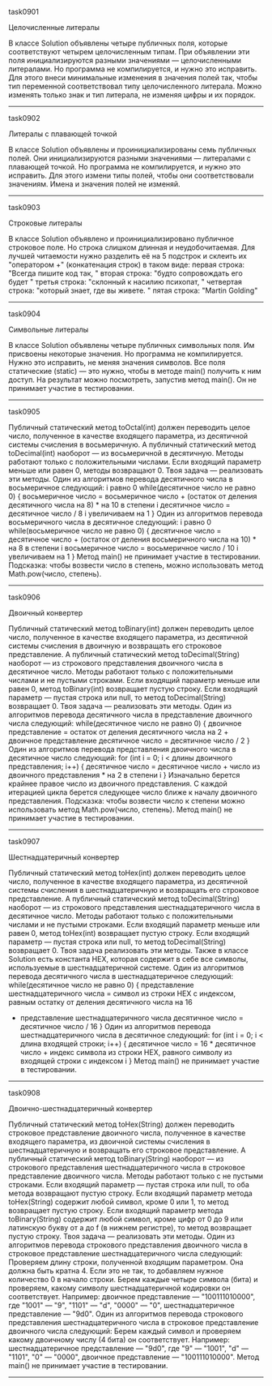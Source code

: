 task0901

Целочисленные литералы

В классе Solution объявлены четыре публичных поля, которые соответствуют четырем целочисленным типам. 
При объявлении эти поля инициализируются разными значениями — целочисленными литералами.
Но программа не компилируется, и нужно это исправить. 
Для этого внеси минимальные изменения в значения полей так, чтобы тип переменной соответствовал типу 
целочисленного литерала.
Можно изменять только знак и тип литерала, не изменяя цифры и их порядок.

***

task0902

Литералы с плавающей точкой

В классе Solution объявлены и проинициализированы семь публичных полей.
Они инициализируются разными значениями — литералами с плавающей точкой. Но программа не компилируется, 
и нужно это исправить. Для этого измени типы полей, чтобы они соответствовали значениям. 
Имена и значения полей не изменяй.

***

task0903

Строковые литералы

В классе Solution объявлено и проинициализировано публичное строковое поле. Но строка слишком длинная и неудобочитаемая.
Для лучшей читаемости нужно разделить её на 5 подстрок и склеить их "оператором +" (конкатенация строк) в таком виде:
первая строка: "Всегда пишите код так, "
вторая строка: "будто сопровождать его будет "
третья строка: "склонный к насилию психопат, "
четвертая строка: "который знает, где вы живете. "
пятая строка: "Martin Golding"

***

task0904

Символьные литералы

В классе Solution объявлены четыре публичных символьных поля. Им присвоены некоторые значения. 
Но программа не компилируется. Нужно это исправить, не меняя значения символов.
Все поля статические (static) — это нужно, чтобы в методе main() получить к ним доступ.
На результат можно посмотреть, запустив метод main(). Он не принимает участие в тестировании.

***

task0905

Публичный статический метод toOctal(int) должен переводить целое число, полученное в качестве входящего параметра, из десятичной системы счисления в восьмеричную. А публичный статический метод toDecimal(int) наоборот — из восьмеричной в десятичную.
Методы работают только с положительными числами. Если входящий параметр меньше или равен 0, методы возвращают 0.
Твоя задача — реализовать эти методы.
Один из алгоритмов перевода десятичного числа в восьмеричное следующий:
i равно 0
while(десятичное число не равно 0) {
восьмеричное число = восьмеричное число + (остаток от деления десятичного числа на 8) * на 10 в степени i
десятичное число = десятичное число / 8
i увеличиваем на 1
}
Один из алгоритмов перевода восьмеричного числа в десятичное следующий:
i равно 0
while(восьмеричное число не равно 0) {
десятичное число = десятичное число + (остаток от деления восьмеричного числа на 10) * на 8 в степени i
восьмеричное число = восьмеричное число / 10
i увеличиваем на 1
}
Метод main() не принимает участие в тестировании.
Подсказка: чтобы возвести число в степень, можно использовать метод Math.pow(число, степень).

***

task0906

Двоичный конвертер

Публичный статический метод toBinary(int) должен переводить целое число, полученное в качестве входящего параметра, 
из десятичной системы счисления в двоичную и возвращать его строковое представление. 
А публичный статический метод toDecimal(String) наоборот — из строкового представления двоичного числа в 
десятичное число.
Методы работают только с положительными числами и не пустыми строками. Если входящий параметр меньше или равен 0, 
метод toBinary(int) возвращает пустую строку. Если входящий параметр — пустая строка или null, 
то метод toDecimal(String) возвращает 0.
Твоя задача — реализовать эти методы.
Один из алгоритмов перевода десятичного числа в представление двоичного числа следующий:
while(десятичное число не равно 0) {
двоичное представление = остаток от деления десятичного числа на 2 + двоичное представление
десятичное число = десятичное число / 2
}
Один из алгоритмов перевода представления двоичного числа в десятичное число следующий:
for (int i = 0; i < длины двоичного представления; i++) {
десятичное число = десятичное число + число из двоичного представления * на 2 в степени i
}
Изначально берется крайнее правое число из двоичного представления. С каждой итерацией цикла берется следующее число 
ближе к началу двоичного представления.
Подсказка: чтобы возвести число к степени можно использовать метод Math.pow(число, степень).
Метод main() не принимает участие в тестировании.

***

task0907

Шестнадцатеричный конвертер

Публичный статический метод toHex(int) должен переводить целое число, полученное в качестве входящего параметра, 
из десятичной системы счисления в шестнадцатеричную и возвращать его строковое представление. А публичный статический 
метод toDecimal(String) наоборот — из строкового представления шестнадцатеричного числа в десятичное число.
Методы работают только с положительными числами и не пустыми строками. Если входящий параметр меньше или равен 0, 
метод toHex(int) возвращает пустую строку. Если входящий параметр — пустая строка или null, то метод toDecimal(String) 
возвращает 0.
Твоя задача реализовать эти методы.
Также в классе Solution есть константа HEX, которая содержит в себе все символы, используемые в шестнадцатеричной 
системе.
Один из алгоритмов перевода десятичного числа в шестнадцатеричное следующий:
while(десятичное число не равно 0) {
представление шестнадцатеричного числа = символ из строки HEX с индексом, равным остатку от деления десятичного числа 
на 16
+ представление шестнадцатеричного числа
десятичное число = десятичное число / 16
}
Один из алгоритмов перевода шестнадцатеричного числа в десятичное следующий:
for (int i = 0; i < длина входящей строки; i++) {
десятичное число = 16 * десятичное число + индекс символа из строки HEX, равного символу из входящей строки с индексом i
}
Метод main() не принимает участие в тестировании.

***

task0908

Двоично-шестнадцатеричный конвертер

Публичный статический метод toHex(String) должен переводить строковое представление двоичного числа, полученное 
в качестве входящего параметра, из двоичной системы счисления в шестнадцатеричную и возвращать его строковое 
представление. А публичный статический метод toBinary(String) наоборот — из строкового представления шестнадцатеричного 
числа в строковое представление двоичного числа.
Методы работают только с не пустыми строками.
Если входящий параметр — пустая строка или null, то оба метода возвращают пустую строку.
Если входящий параметр метода toHex(String) содержит любой символ, кроме 0 или 1, то метод возвращает пустую строку.
Если входящий параметр метода toBinary(String) содержит любой символ, кроме цифр от 0 до 9 или латинскую букву от a до 
f (в нижнем регистре), то метод возвращает пустую строку.
Твоя задача — реализовать эти методы.
Один из алгоритмов перевода строкового представления двоичного числа в строковое представление шестнадцатеричного числа 
следующий:
Проверяем длину строки, полученной входящим параметром. Она должна быть кратна 4.
Если это не так, то добавляем нужное количество 0 в начало строки.
Берем каждые четыре символа (бита) и проверяем, какому символу шестнадцатеричной кодировки он соответствует.
Например:
двоичное представление — "100111010000", где "1001" — "9", "1101" — "d", "0000" — "0",
шестнадцатеричное представление — "9d0".
Один из алгоритмов перевода строкового представления шестнадцатеричного числа в строковое представление двоичного числа 
следующий:
Берем каждый символ и проверяем какому двоичному числу (4 бита) он соответствует.
Например:
шестнадцатеричное представление — "9d0", где "9" — "1001", "d" — "1101", "0" — "0000",
двоичное представление — "100111010000".
Метод main() не принимает участие в тестировании.

***

